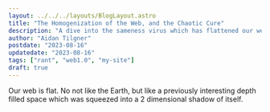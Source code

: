 ```yaml
---
layout: ../../../layouts/BlogLayout.astro
title: "The Homogenization of the Web, and the Chaotic Cure"
description: "A dive into the sameness virus which has flattened our web, and how to fix it"
author: "Aidan Tilgner"
postdate: "2023-08-16"
updatedate: "2023-08-16"
tags: ["rant", "web1.0", "my-site"]
draft: true
---
```


Our web is flat. No not like the Earth, but like a previously interesting depth filled space which was squeezed into a 2 dimensional shadow of itself.

